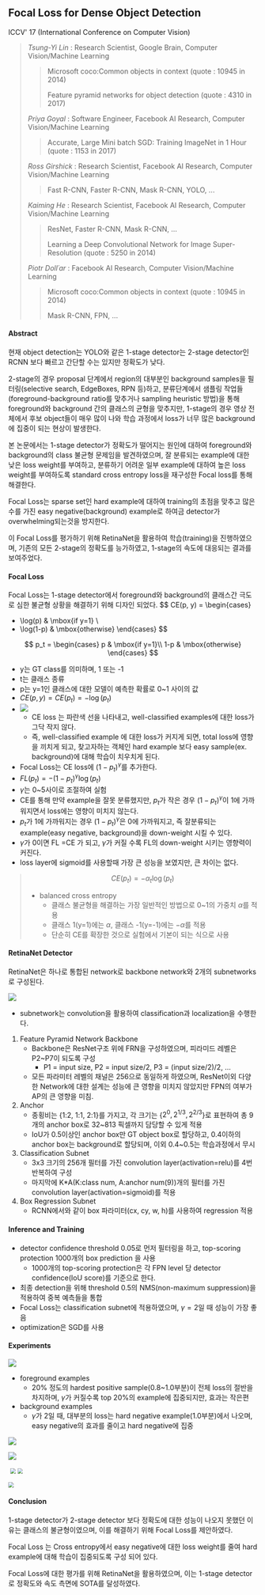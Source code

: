 ## Focal Loss for Dense Object Detection

ICCV' 17 (International Conference on Computer Vision)

>_Tsung-Yi Lin_ : Research Scientist, Google Brain, Computer Vision/Machine Learning
>
>> Microsoft coco:Common objects in context (quote : 10945 in 2014)
>>
>> Feature pyramid networks for object detection (quote : 4310 in 2017)
>
>_Priya Goyal_ : Software Engineer, Facebook AI Research, Computer Vision/Machine Learning
>
>> Accurate, Large Mini batch SGD: Training ImageNet in 1 Hour (quote : 1153 in 2017)
>
>_Ross Girshick_ : Research Scientist, Facebook AI Research, Computer Vision/Machine Learning
>
>> Fast R-CNN, Faster R-CNN, Mask R-CNN, YOLO, ...
>>
>> [](https://scholar.google.com/citations?user=W8VIEZgAAAAJ&hl=en)
>
>_Kaiming He_ : Research Scientist, Facebook AI Research, Computer Vision/Machine Learning
>
>> ResNet, Faster R-CNN, Mask R-CNN, ...
>>
>> Learning a Deep Convolutional Network for Image Super-Resolution (quote : 5250 in 2014)
>
>_Piotr Doll´ar_ : Facebook AI Research, Computer Vision/Machine Learning
>
>> Microsoft coco:Common objects in context (quote : 10945 in 2014)
>>
>> Mask R-CNN, FPN, ...



#### Abstract

 현재 object detection는 YOLO와 같은 1-stage detector는 2-stage detector인 RCNN 보다 빠르고 간단할 수는 있지만 정확도가 낮다.

 2-stage의 경우 proposal 단계에서 region의 대부분인 background samples을 필터링(selective search, EdgeBoxes, RPN 등)하고, 분류단계에서 샘플링 작업들(foreground-background ratio를 맞추거나 sampling heuristic 방법)을 통해 foreground와 background 간의 클래스의 균형을 맞추지만, 1-stage의 경우 영상 전체에서 후보 object들이 매우 많이 나와 학습 과정에서 loss가 너무 많은 background에 집중이 되는 현상이 발생한다.

 본 논문에서는 1-stage detector가 정확도가 떨어지는 원인에 대하여 foreground와 background의 class 불균형 문제임을 발견하였으며, 잘 분류되는 example에 대한 낮은 loss weight를 부여하고, 분류하기 어려운 일부 example에 대하여 높은 loss weight를 부여하도록  standard cross entropy loss을 재구성한 Focal loss를 통해 해결한다.

 Focal Loss는 sparse set인 hard example에 대하여 training의 초점을 맞추고 많은 수를 가진 easy negative(background) example로 하여금 detector가 overwhelming되는것을 방지한다.

 이 Focal Loss를 평가하기 위해 RetinaNet을 활용하여 학습(training)을 진행하였으며, 기존의 모든 2-stage의 정확도를 능가하였고, 1-stage의 속도에 대응되는 결과를 보여주었다.



#### Focal Loss

 Focal Loss는 1-stage detector에서 foreground와 background의 클래스간 극도로 심한 불균형 상황을 해결하기 위해 디자인 되었다.
$$
CE(p, y) = 
\begin{cases}
- \log(p) & \mbox{if y=1} \\
- \log(1-p) & \mbox{otherwise}
\end{cases}
$$

$$
p_t =
\begin{cases}
p & \mbox{if y=1}\\
1-p & \mbox{otherwise}
\end{cases}
$$

* y는 GT class를 의미하며, 1 또는 -1
* t는 클래스 종류
* p는  y=1인 클래스에 대한 모델이 예측한 확률로 0~1 사이의 값
* $CE(p, y) = CE(p_t) = -\log(p_t)$
* ![](./image/fig1.PNG)
  * CE loss 는 파란색 선을 나타내고, well-classified examples에 대한 loss가 그닥 작지 않다.
  * 즉, well-classified example 에 대한 loss가 커지게 되면, total loss에 영향을 끼치게 되고, 찾고자하는 객체인 hard example 보다 easy sample(ex. background)에 대해 학습이 치우치게 된다.
* Focal Loss는 CE loss에 $(1-p_t)^{\gamma}$를 추가한다.
* $FL(p_t) = -(1-p_t)^{\gamma}\log(p_t)$
* $\gamma$는 0~5사이로 조절하여 실험
* CE를 통해 만약 example을 잘못 분류했지만, $p_t$가 작은 경우 $(1-p_t)^{\gamma}$이 1에 가까워지면서 loss에는 영향이 미치지 않는다.
* $p_t$가 1에 가까워지는 경우 $(1-p_t)^{\gamma}$은 0에 가까워지고, 즉 잘분류되는 example(easy negative, background)을 down-weight 시킬 수 있다.
* $\gamma$가 0이면 FL =CE 가 되고, $\gamma$가 커질 수록 FL의 down-weight 시키는 영향력이 커진다.
* loss layer에 sigmoid를 사용할때 가장 큰 성능을 보였지만, 큰 차이는 없다.

> $$
> CE(p_t) = -\alpha_t \log(p_t)
> $$
>
> * balanced cross entropy
>   * 클래스 불균형을 해결하는 가장 일반적인 방법으로 0~1의 가중치 $\alpha$를 적용
>   * 클래스 1(y=1)에는 $\alpha$, 클래스 -1(y=-1)에는 $-\alpha$를 적용
>   * 단순히 CE를 확장한 것으로 실험에서 기본이 되는 식으로 사용



#### RetinaNet Detector

 RetinaNet은 하나로 통합된 network로 backbone network와 2개의 subnetworks로 구성된다.

![](./image/fig2.PNG)

* subnetwork는 convolution을 활용하여 classification과 localization을 수행한다.

1. Feature Pyramid Network Backbone
   * Backbone은 ResNet구조 위에 FRN을 구성하였으며, 피라미드 레벨은 P2~P7이 되도록 구성
     * P1 = input size, P2 = input size/2, P3 = (input size/2)/2, ...
   * 모든 파라미터 레벨의 채널은 256으로 동일하게 하였으며, ResNet이외 다양한 Network에 대한 설계는 성능에 큰 영향을 미치지 않았지만 FPN의 여부가 AP의 큰 영향을 미침.
2. Anchor
   * 종횡비는 {1:2, 1:1, 2:1}를 가지고, 각 크기는 {$2^0, 2^{1/3}, 2^{2/3}$}로 표현하여 총 9개의 anchor box로 32~813 픽셀까지 담당할 수 있게 적용
   * IoU가 0.5이상인 anchor box만 GT object box로 할당하고, 0.4이하의 anchor box는 background로 할당되며, 이외 0.4~0.5는 학습과정에서 무시
3. Classification Subnet
   * 3x3 크기의 256개 필터를 가진 convolution layer(activation=relu)를 4번 반복하여 구성
   * 마지막에 K*A(K:class num, A:anchor num(9))개의 필터를 가진 convolution layer(activation=sigmoid)를 적용
4. Box Regression Subnet
   * RCNN에서와 같이 box 파라미터(cx, cy, w, h)를 사용하여 regression 적용



#### Inference and Training

* detector confidence threshold 0.05로 먼저 필터링을 하고, top-scoring protection 1000개의 box prediction 을 사용
  * 1000개의 top-scoring protection은 각 FPN level 당 detector confidence(IoU score)를 기준으로 한다.
* 최종 detection을 위해 threshold 0.5의 NMS(non-maximum suppression)을 적용하여 중복 예측들을 통합
* Focal Loss는 classification subnet에 적용하였으며, $\gamma = 2$일 때 성능이 가장 좋음
* optimization은 SGD를 사용



#### Experiments

![](./image/fig4.PNG)

* foreground examples
  * 20% 정도의 hardest positive sample(0.8~1.0부분)이 전체 loss의 절반을 차지하며, $\gamma$가 커질수록 top 20%의 example에 집중되지만, 효과는 작은편
* background examples
  * $\gamma$가 2일 때, 대부분의 loss는 hard negative example(1.0부분)에서 나오며, easy negative의 효과를 줄이고 hard negative에 집중

![](./image/fig3.PNG)



![](./image/fig5.PNG)

​											<img src="./image/fig6.PNG" style="zoom:67%;" />	<img src="./image/fig7.PNG" style="zoom:67%;" />

<img src="./image/fig8.PNG" style="zoom:67%;" />



#### Conclusion

 1-stage detector가 2-stage detector 보다 정확도에 대한 성능이 나오지 못했던 이유는 클래스의 불균형이였으며, 이를 해결하기 위해 Focal Loss를 제안하였다.

 Focal Loss 는 Cross entropy에서 easy negative에 대한 loss weight를 줄여 hard example에 대해 학습이 집중되도록 구성 되어 있다.

 Focal Loss에 대한 평가를 위해 RetinaNet을 활용하였으며, 이는 1-stage detector로 정확도와 속도 측면에 SOTA를 달성하였다.

